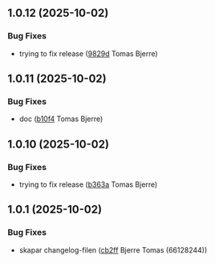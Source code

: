 ## 1.0.12 (2025-10-02)

### Bug Fixes

-  trying to fix release ([9829d](https://github.com/Forsakringskassan/template-api/commit/9829d16fe740631) Tomas Bjerre)  

## 1.0.11 (2025-10-02)

### Bug Fixes

-  doc ([b10f4](https://github.com/Forsakringskassan/template-api/commit/b10f43d247b91b7) Tomas Bjerre)  

## 1.0.10 (2025-10-02)

### Bug Fixes

-  trying to fix release ([b363a](https://github.com/Forsakringskassan/template-api/commit/b363a0e1d042e90) Tomas Bjerre)  

## 1.0.1 (2025-10-02)

### Bug Fixes

-  skapar changelog-filen ([cb2ff](https://github.com/Forsakringskassan/template-api/commit/cb2ffacb9d9d696) Bjerre Tomas (66128244))  

